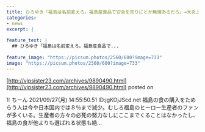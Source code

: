 ```yaml
---
title: ひろゆき「福島は名前変えろ。福島産食品で安全を売りにとか無理あるだろ」→大炎上
categories:
- news
excerpt: |
  
feature_text: |
  ## ひろゆき「福島は名前変えろ。福島産食品で...
  
feature_image: "https://picsum.photos/2560/600?image=733"
image: "https://picsum.photos/2560/600?image=733"
---
```


[http://vipsister23.com/archives/9890490.html](http://vipsister23.com/archives/9890490.html)
posted on 

<!--more-->

1: ちーん 2021/09/27(月) 14:55:50.51 ID:jgKOjJScd.net 福島の食の購入をためらう人は今や日本国内では８％まで減少。むしろ福島のヒーロー生産者のファンが多くいる。生産者の方々の必死の努力なしにここまでくることはなかったし、福島の食が他よりも選ばれる状態も絶...

